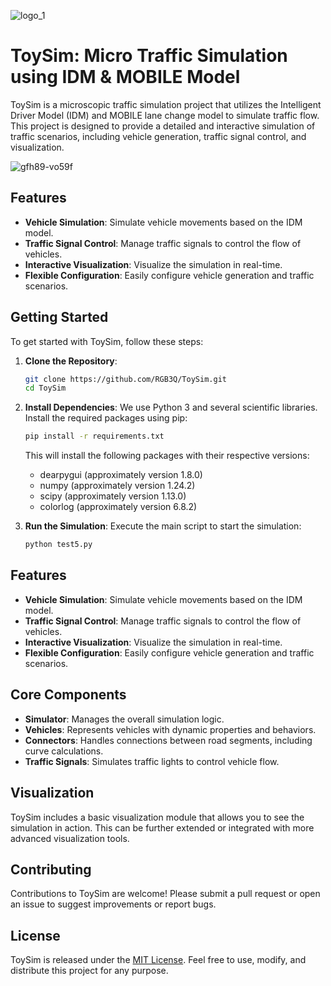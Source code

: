 ![logo_1](https://github.com/user-attachments/assets/f7e0ff3f-b8ed-4c5e-946c-32e0958176b8)

# ToySim: Micro Traffic Simulation using IDM & MOBILE Model

ToySim is a microscopic traffic simulation project that utilizes the Intelligent Driver Model (IDM) and MOBILE lane change model to simulate traffic flow. This project is designed to provide a detailed and interactive simulation of traffic scenarios, including vehicle generation, traffic signal control, and visualization.

![gfh89-vo59f](https://github.com/user-attachments/assets/3eabcbc8-2ecd-46cd-8d78-cc53f74f4eb2)



## Features

- **Vehicle Simulation**: Simulate vehicle movements based on the IDM model.
- **Traffic Signal Control**: Manage traffic signals to control the flow of vehicles.
- **Interactive Visualization**: Visualize the simulation in real-time.
- **Flexible Configuration**: Easily configure vehicle generation and traffic scenarios.

## Getting Started

To get started with ToySim, follow these steps:

1. **Clone the Repository**:
   ```bash
   git clone https://github.com/RGB3Q/ToySim.git
   cd ToySim
   ```

2. **Install Dependencies**:
   We use Python 3 and several scientific libraries. Install the required packages using pip:
   ```bash
   pip install -r requirements.txt
   ```

   This will install the following packages with their respective versions:
   - dearpygui (approximately version 1.8.0)
   - numpy (approximately version 1.24.2)
   - scipy (approximately version 1.13.0)
   - colorlog (approximately version 6.8.2)

3. **Run the Simulation**:
   Execute the main script to start the simulation:
   ```bash
   python test5.py
   ```
   
## Features

- **Vehicle Simulation**: Simulate vehicle movements based on the IDM model.
- **Traffic Signal Control**: Manage traffic signals to control the flow of vehicles.
- **Interactive Visualization**: Visualize the simulation in real-time.
- **Flexible Configuration**: Easily configure vehicle generation and traffic scenarios.

## Core Components

- **Simulator**: Manages the overall simulation logic.
- **Vehicles**: Represents vehicles with dynamic properties and behaviors.
- **Connectors**: Handles connections between road segments, including curve calculations.
- **Traffic Signals**: Simulates traffic lights to control vehicle flow.

## Visualization

ToySim includes a basic visualization module that allows you to see the simulation in action. This can be further extended or integrated with more advanced visualization tools.

## Contributing

Contributions to ToySim are welcome! Please submit a pull request or open an issue to suggest improvements or report bugs.

## License

ToySim is released under the [MIT License](LICENSE). Feel free to use, modify, and distribute this project for any purpose.
```

